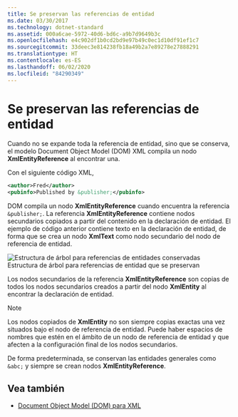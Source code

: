 ```yaml
---
title: Se preservan las referencias de entidad
ms.date: 03/30/2017
ms.technology: dotnet-standard
ms.assetid: 000a6cae-5972-40d6-bd6c-a9b7d9649b3c
ms.openlocfilehash: e4c902df1b0cd2bd9e97b49c0ec1d10df91ef1c7
ms.sourcegitcommit: 33deec3e814238fb18a49b2a7e89278e27888291
ms.translationtype: HT
ms.contentlocale: es-ES
ms.lasthandoff: 06/02/2020
ms.locfileid: "84290349"
---
```

# <a name="entity-references-are-preserved"></a>Se preservan las referencias de entidad
Cuando no se expande toda la referencia de entidad, sino que se conserva, el modelo Document Object Model (DOM) XML compila un nodo **XmlEntityReference** al encontrar una.  
  
 Con el siguiente código XML,  
  
```xml  
<author>Fred</author>  
<pubinfo>Published by &publisher;</pubinfo>  
```  
  
 DOM compila un nodo **XmlEntityReference** cuando encuentra la referencia `&publisher;`. La referencia **XmlEntityReference** contiene nodos secundarios copiados a partir del contenido en la declaración de entidad. El ejemplo de código anterior contiene texto en la declaración de entidad, de forma que se crea un nodo **XmlText** como nodo secundario del nodo de referencia de entidad.  
  
 ![Estructura de árbol para referencias de entidades conservadas](media/xmlentityref-notexpanded-nodes.gif "xmlentityref_notexpanded_nodes")  
Estructura de árbol para referencias de entidad que se preservan  
  
 Los nodos secundarios de la referencia **XmlEntityReference** son copias de todos los nodos secundarios creados a partir del nodo **XmlEntity** al encontrar la declaración de entidad.  
  
> [!NOTE]
> Los nodos copiados de **XmlEntity** no son siempre copias exactas una vez situados bajo el nodo de referencia de entidad. Puede haber espacios de nombres que estén en el ámbito de un nodo de referencia de entidad y que afecten a la configuración final de los nodos secundarios.  
  
 De forma predeterminada, se conservan las entidades generales como `&abc;` y siempre se crean nodos **XmlEntityReference**.  
  
## <a name="see-also"></a>Vea también

- [Document Object Model (DOM) para XML](xml-document-object-model-dom.md)
